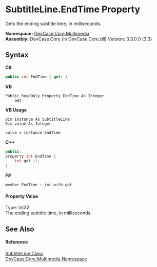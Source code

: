 # SubtitleLine.EndTime Property 
 

Gets the ending subtitle time, in milliseconds.

**Namespace:**&nbsp;<a href="N_DevCase_Core_Multimedia">DevCase.Core.Multimedia</a><br />**Assembly:**&nbsp;DevCase.Core (in DevCase.Core.dll) Version: 3.3.0.0 (3.3)

## Syntax

**C#**<br />
``` C#
public int EndTime { get; }
```

**VB**<br />
``` VB
Public ReadOnly Property EndTime As Integer
	Get
```

**VB Usage**<br />
``` VB Usage
Dim instance As SubtitleLine
Dim value As Integer

value = instance.EndTime

```

**C++**<br />
``` C++
public:
property int EndTime {
	int get ();
}
```

**F#**<br />
``` F#
member EndTime : int with get

```


#### Property Value
Type: Int32<br />The ending subtitle time, in milliseconds.

## See Also


#### Reference
<a href="T_DevCase_Core_Multimedia_SubtitleLine">SubtitleLine Class</a><br /><a href="N_DevCase_Core_Multimedia">DevCase.Core.Multimedia Namespace</a><br />